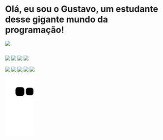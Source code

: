 # Olá, eu sou o Gustavo, um estudante desse  gigante mundo da programação!


<div display="inline">

  <img  width="508rem"  src="https://github-readme-stats.vercel.app/api/?username=Gustavo-AB&hide=contribs,prs,issues&show_icons=true&show_icons=true&theme=midnight-purple&include_all_commits=True"/>  
    
   
</div>
  

## 
  
<div>
  <img width="30rem" src="https://cdn.jsdelivr.net/gh/devicons/devicon/icons/html5/html5-original.svg" />
  <img width="30rem" src="https://cdn.jsdelivr.net/gh/devicons/devicon/icons/css3/css3-original.svg" />
  <img width="30rem" src="https://cdn.jsdelivr.net/gh/devicons/devicon/icons/python/python-original.svg" />
  <img width="30rem" src="https://cdn.jsdelivr.net/gh/devicons/devicon/icons/javascript/javascript-original.svg" />
</div>

<br/>
  
<div>
  <a href="https://api.whatsapp.com/send?phone=5511992278487">
    <img src="https://img.shields.io/badge/WhatsApp-25D366?style=for-the-badge&logo=whatsapp&logoColor=white" />
  </a>
  
  <a href="https://www.linkedin.com/in/gustavo-alvarez-barboza-916883180/">
    <img src="https://img.shields.io/badge/LinkedIn-0077B5?style=for-the-badge&logo=linkedin&logoColor=white" />
  </a>
  
  <a href="https://www.instagram.com/gustavo_alvar3z/">
    <img src="https://img.shields.io/badge/Instagram-E4405F?style=for-the-badge&logo=instagram&logoColor=white" />
  </a>
  
  <a href="https://www.facebook.com/gustavo.alvarezbarboza">
    <img src="https://img.shields.io/badge/Facebook-1877F2?style=for-the-badge&logo=facebook&logoColor=white" />
  </a>
  
   <a href="mailto:g.alvarez.b12@gmail.com">
    <img src="https://img.shields.io/badge/Gmail-D14836?style=for-the-badge&logo=gmail&logoColor=white" />
  </a>
  
</div>
  
![Snake animation](https://github.com/Gustavo-AB/Gustavo-AB/blob/output/github-contribution-grid-snake.svg)

